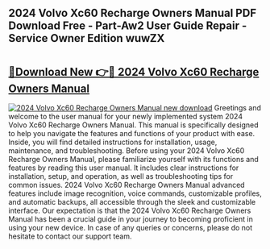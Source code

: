 ## 2024 Volvo Xc60 Recharge Owners Manual PDF Download Free - Part-Aw2 User Guide Repair - Service Owner Edition wuwZX

# <h2><a href="http://bc44333.oget.top/?id=2024+Volvo+Xc60+Recharge+Owners+Manual">🔗Download New 👉🔴 2024 Volvo Xc60 Recharge Owners Manual</a></h2>

[![2024 Volvo Xc60 Recharge Owners Manual new download](https://i.imgur.com/5g1atiW.png)](http://bc44333.oget.top/?id=2024+Volvo+Xc60+Recharge+Owners+Manual)
Greetings and welcome to the user manual for your newly implemented system 2024 Volvo Xc60 Recharge Owners Manual. This manual is specifically designed to help you navigate the features and functions of your product with ease. Inside, you will find detailed instructions for installation, usage, maintenance, and troubleshooting. Before using your 2024 Volvo Xc60 Recharge Owners Manual, please familiarize yourself with its functions and features by reading this user manual. It includes clear instructions for installation, setup, and operation, as well as troubleshooting tips for common issues. 2024 Volvo Xc60 Recharge Owners Manual advanced features include image recognition, voice commands, customizable profiles, and automatic backups, all accessible through the sleek and customizable interface. Our expectation is that the 2024 Volvo Xc60 Recharge Owners Manual has been a crucial guide in your journey to becoming proficient in using your new device. In case of any queries or concerns, please do not hesitate to contact our support team.
